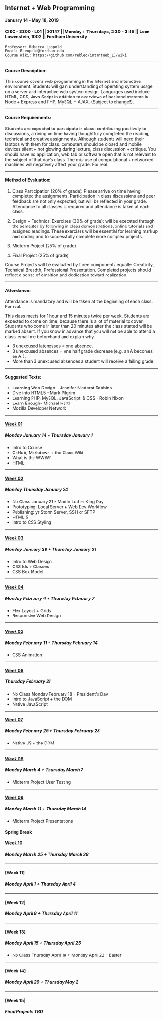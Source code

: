 ## Internet + Web Programming
#### January 14 - May 18, 2019
#### CISC - 3300 - L01 || 30147 || Monday + Thursdays, 2:30 - 3:45 || Leon Lowenstein, 1002 || Fordham University

	Professor: Rebecca Leopold
	Email: RLeopold@fordham.edu
	Course Wiki: https://github.com/rebleo/intrntWeb_LC/wiki
---
#### Course Description:
This course covers web programming in the Internet and interactive environment. Students will gain understanding of operating system usage on a server and interactive web system design. Languages used include HTML, CSS, Java Script in addition to overviews of backend systems in Node + Express and PHP, MySQL + AJAX. (Subject to change!!).

---
#### Course Requirements:
Students are expected to participate in class: contributing positively to discussions, arriving on time having thoughtfully completed the reading, technical and creative assignments. Although students will need their laptops with them for class, computers should be closed and mobile devices silent + not glowing during lecture, class discussion + critique. You should have no application, web tab or software open that is not relevant to the subject of that day’s class. The mis-use of computational + networked machines will negatively affect your grade. For real.

---

#### Method of Evaluation:
1. Class Participation (20% of grade): Please arrive on time having completed the assignments. Participation in class discussions and peer feedback are not only expected, but will be reflected in your grade. Attendance to all classes is required and attendance is taken at each class.

2. Design + Technical Exercises (30% of grade): will be executed through the semester by following in class demonstrations, online tutorials and assigned readings. These exercises will be essential for learning markup and coding and to successfully complete more complex projects.

3. Midterm Project (25% of grade)

4. Final Project (25% of grade) 

Course Projects will be evaluated by three components equally: Creativity, Technical Breadth, Professional Presentation. Completed projects should reflect a sense of ambition and dedication toward realization.


---
#### Attendance:
Attendance is mandatory and will be taken at the beginning of each class. For real.

This class meets for 1 hour and 15 minutes twice per week. Students are expected to come on time, because there is a lot of material to cover. Students who come in later than 20 minutes after the class started will be marked absent. If you know in advance that you will not be able to attend a class, email me beforehand and explain why.

 * 3 unexcused latenesses = one absence.
 * 3 unexcused absences = one half grade decrease (e.g. an A becomes an A-).
 * More than 3 unexcused absences a student will receive a failing grade.
---
#### Suggested Texts:
* Learning Web Design - Jennifer Niederst Robbins
* Dive into HTML5 - Mark Pilgrim
* Learning PHP, MySQL, JavaScript, & CSS - Robin Nixon
* Learn Enough- Michael Hartl
* Mozilla Developer Network

---
#### [Week 01](https://github.com/rebleo/intrntWeb_LC/wiki/Week-01)
##### Monday January 14 + Thursday January 1
* Intro to Course
* GitHub, Markdown + the Class Wiki
* What is the WWW?
* HTML

---

#### [Week 02](https://github.com/rebleo/intrntWeb_LC/wiki/Week-02)
##### Monday Thursday January 24
* No Class January 21 - Martin Luther King Day
* Prototyping: Local Server + Web Dev Workflow
* Publishing: yr Storm Server, SSH or SFTP
* HTML 5
* Intro to CSS Styling

---

#### [Week 03](https://github.com/rebleo/intrntWeb_LC/wiki/Week-03)
##### Monday January 28 + Thursday January 31
* Intro to Web Design
* CSS Ids + Classes
* CSS Box Model

---

#### [Week 04](https://github.com/rebleo/intrntWeb_LC/wiki/Week-04)
##### Monday February 4 + Thursday February 7
* Flex Layout + Grids
* Responsive Web Design

---

#### [Week 05](https://github.com/rebleo/intrntWeb_LC/wiki/Week-05)
##### Monday February 11 + Thursday February 14
* CSS Animation

---

#### [Week 06](https://github.com/rebleo/intrntWeb_LC/wiki/Week-06)
##### Thursday February 21
* No Class Monday February 18 - President's Day
* Intro to JavaScript + the DOM
* Native JavaScript
---

#### [Week 07](https://github.com/rebleo/intrntWeb_LC/wiki/Week-07)
##### Monday February 25 + Thursday February 28
* Native JS + the DOM

---

#### [Week 08](https://github.com/rebleo/intrntWeb_LC/wiki/Week-08)
##### Monday March 4 + Thursday March 7
* Midterm Project User Testing
---

#### [Week 09](https://github.com/rebleo/intrntWeb_LC/wiki/Week-09)
##### Monday March 11 + Thursday March 14
* Midterm Project Presentations

#### Spring Break

#### [Week 10](https://github.com/rebleo/intrntWeb_LC/wiki/Week-10)
##### Monday March 25 + Thursday March 28

---

#### [Week 11]
##### Monday April 1 + Thursday April 4

---

#### [Week 12]
##### Monday April 8 + Thursday April 11

---

#### [Week 13]
##### Monday April 15 + Thursday April 25
* No Class Thursday April 18 + Monday April 22 - Easter

---

#### [Week 14]
##### Monday April 29 + Thursday May 2

---

#### [Week 15]
##### Final Projects TBD
